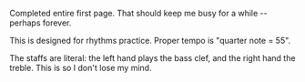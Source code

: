 Completed entire first page.  That should keep me busy for a while -- perhaps forever.

This is designed for rhythms practice.  Proper tempo is "quarter note = 55".

The staffs are literal: the left hand plays the bass clef, and the right hand the treble.  This is so I don't lose my mind.
